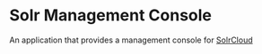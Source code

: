 # Solr Management Console
An application that provides a management console for [SolrCloud](http://lucene.apache.org/solr/)
